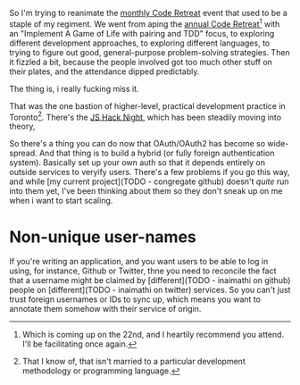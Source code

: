 So I'm trying to reanimate the [monthly Code Retreat](TODO) event that used to be a staple of my regiment. We went from aping the [annual Code Retreat](TODO)[^which-is-coming-up] with an "Implement A Game of Life with pairing and TDD" focus, to exploring different development approaches, to exploring different languages, to trying to figure out good, general-purpose problem-solving strategies. Then it fizzled a bit, because the people involved got too much other stuff on their plates, and the attendance dipped predictably.

[^which-is-coming-up]: Which is coming up on the 22nd, and I heartily recommend you attend. I'll be facilitating once again.

The thing is, i really fucking miss it.

That was the one bastion of higher-level, practical development practice in Toronto[^that-i-know-of-etc]. There's the [JS Hack Night](TODO), which has been steadily moving into theory,

[^that-i-know-of-etc]: That I know of, that isn't married to a particular development methodology or programming language.

So there's a thing you can do now that OAuth/OAuth2 has become so wide-spread. And that thing is to build a hybrid (or fully foreign authentication system). Basically set up your own auth so that it depends entirely on outside services to veryify users. There's a few problems if you go this way, and while [my current project](TODO - congregate github) doesn't _quite_ run into them yet, I've been thinking about them so they don't sneak up on me when i want to start scaling.

# Non-unique user-names

If you're writing an application, and you want users to be able to log in using, for instance, Github or Twitter, thne you need to reconcile the fact that a username might be claimed by [different](TODO - inaimathi on github) people on [different](TODO - inaimathi on twitter) services. So you can't just trust foreign usernames or IDs to sync up, which means you want to annotate them somehow with their service of origin.
